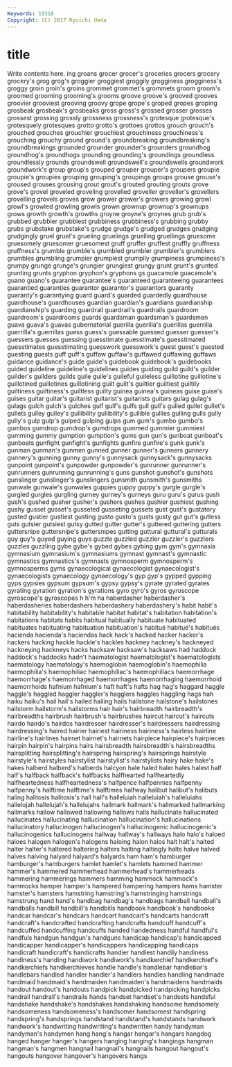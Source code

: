 ```yaml
---
Keywords: 19318 
Copyright: (C) 2017 Ryuichi Ueda
---
```


# title

Write contents here.
ing groans grocer grocer's groceries grocers grocery grocery's grog
grog's groggier groggiest groggily grogginess grogginess's groggy groin groin's groins
grommet grommet's grommets groom groom's groomed grooming grooming's grooms groove
groove's grooved grooves groovier grooviest grooving groovy grope grope's groped
gropes groping grosbeak grosbeak's grosbeaks gross gross's grossed grosser grosses
grossest grossing grossly grossness grossness's grotesque grotesque's grotesquely grotesques grotto
grotto's grottoes grottos grouch grouch's grouched grouches grouchier grouchiest grouchiness
grouchiness's grouching grouchy ground ground's groundbreaking groundbreaking's groundbreakings grounded grounder
grounder's grounders groundhog groundhog's groundhogs grounding grounding's groundings groundless groundlessly
grounds groundswell groundswell's groundswells groundwork groundwork's group group's grouped grouper
grouper's groupers groupie groupie's groupies grouping grouping's groupings groups grouse
grouse's groused grouses grousing grout grout's grouted grouting grouts grove
grove's grovel groveled groveling grovelled groveller groveller's grovellers grovelling grovels
groves grow grower grower's growers growing growl growl's growled growling
growls grown grownup grownup's grownups grows growth growth's growths groyne
groyne's groynes grub grub's grubbed grubbier grubbiest grubbiness grubbiness's grubbing
grubby grubs grubstake grubstake's grudge grudge's grudged grudges grudging grudgingly
gruel gruel's grueling gruelings gruelling gruellings gruesome gruesomely gruesomer gruesomest
gruff gruffer gruffest gruffly gruffness gruffness's grumble grumble's grumbled grumbler
grumbler's grumblers grumbles grumbling grumpier grumpiest grumpily grumpiness grumpiness's grumpy
grunge grunge's grungier grungiest grungy grunt grunt's grunted grunting grunts
gryphon gryphon's gryphons gs guacamole guacamole's guano guano's guarantee guarantee's
guaranteed guaranteeing guarantees guarantied guaranties guarantor guarantor's guarantors guaranty guaranty's
guarantying guard guard's guarded guardedly guardhouse guardhouse's guardhouses guardian guardian's
guardians guardianship guardianship's guarding guardrail guardrail's guardrails guardroom guardroom's guardrooms
guards guardsman guardsman's guardsmen guava guava's guavas gubernatorial guerilla guerilla's
guerillas guerrilla guerrilla's guerrillas guess guess's guessable guessed guesser guesser's
guessers guesses guessing guesstimate guesstimate's guesstimated guesstimates guesstimating guesswork guesswork's
guest guest's guested guesting guests guff guff's guffaw guffaw's guffawed
guffawing guffaws guidance guidance's guide guide's guidebook guidebook's guidebooks guided
guideline guideline's guidelines guides guiding guild guild's guilder guilder's guilders
guilds guile guile's guileful guileless guillotine guillotine's guillotined guillotines guillotining
guilt guilt's guiltier guiltiest guiltily guiltiness guiltiness's guiltless guilty guinea
guinea's guineas guise guise's guises guitar guitar's guitarist guitarist's guitarists
guitars gulag gulag's gulags gulch gulch's gulches gulf gulf's gulfs
gull gull's gulled gullet gullet's gullets gulley gulley's gullibility gullibility's
gullible gullies gulling gulls gully gully's gulp gulp's gulped gulping
gulps gum gum's gumbo gumbo's gumbos gumdrop gumdrop's gumdrops gummed
gummier gummiest gumming gummy gumption gumption's gums gun gun's gunboat
gunboat's gunboats gunfight gunfight's gunfights gunfire gunfire's gunk gunk's gunman
gunman's gunmen gunned gunner gunner's gunners gunnery gunnery's gunning gunny
gunny's gunnysack gunnysack's gunnysacks gunpoint gunpoint's gunpowder gunpowder's gunrunner gunrunner's
gunrunners gunrunning gunrunning's guns gunshot gunshot's gunshots gunslinger gunslinger's gunslingers
gunsmith gunsmith's gunsmiths gunwale gunwale's gunwales guppies guppy guppy's gurgle
gurgle's gurgled gurgles gurgling gurney gurney's gurneys guru guru's gurus
gush gush's gushed gusher gusher's gushers gushes gushier gushiest gushing
gushy gusset gusset's gusseted gusseting gussets gust gust's gustatory gusted
gustier gustiest gusting gusto gusto's gusts gusty gut gut's gutless
guts gutsier gutsiest gutsy gutted gutter gutter's guttered guttering gutters
guttersnipe guttersnipe's guttersnipes gutting guttural guttural's gutturals guy guy's guyed
guying guys guzzle guzzled guzzler guzzler's guzzlers guzzles guzzling gybe
gybe's gybed gybes gybing gym gym's gymnasia gymnasium gymnasium's gymnasiums
gymnast gymnast's gymnastic gymnastics gymnastics's gymnasts gymnosperm gymnosperm's gymnosperms gyms
gynaecological gynaecologist gynaecologist's gynaecologists gynaecology gynaecology's gyp gyp's gypped gypping
gyps gypsies gypsum gypsum's gypsy gypsy's gyrate gyrated gyrates gyrating
gyration gyration's gyrations gyro gyro's gyros gyroscope gyroscope's gyroscopes h
h'm ha haberdasher haberdasher's haberdasheries haberdashers haberdashery haberdashery's habit habit's
habitability habitability's habitable habitat habitat's habitation habitation's habitations habitats habits
habitual habitually habituate habituated habituates habituating habituation habituation's habitué habitué's
habitués hacienda hacienda's haciendas hack hack's hacked hacker hacker's hackers
hacking hackle hackle's hackles hackney hackney's hackneyed hackneying hackneys hacks
hacksaw hacksaw's hacksaws had haddock haddock's haddocks hadn't haematologist haematologist's
haematologists haematology haematology's haemoglobin haemoglobin's haemophilia haemophilia's haemophiliac haemophiliac's haemophiliacs
haemorrhage haemorrhage's haemorrhaged haemorrhages haemorrhaging haemorrhoid haemorrhoids hafnium hafnium's haft
haft's hafts hag hag's haggard haggle haggle's haggled haggler haggler's
hagglers haggles haggling hags hah haiku haiku's hail hail's hailed
hailing hails hailstone hailstone's hailstones hailstorm hailstorm's hailstorms hair hair's
hairbreadth hairbreadth's hairbreadths hairbrush hairbrush's hairbrushes haircut haircut's haircuts hairdo
hairdo's hairdos hairdresser hairdresser's hairdressers hairdressing hairdressing's haired hairier hairiest
hairiness hairiness's hairless hairline hairline's hairlines hairnet hairnet's hairnets hairpiece
hairpiece's hairpieces hairpin hairpin's hairpins hairs hairsbreadth hairsbreadth's hairsbreadths hairsplitting
hairsplitting's hairspring hairspring's hairsprings hairstyle hairstyle's hairstyles hairstylist hairstylist's hairstylists
hairy hake hake's hakes halberd halberd's halberds halcyon hale haled
haler hales halest half half's halfback halfback's halfbacks halfhearted halfheartedly
halfheartedness halfheartedness's halfpence halfpennies halfpenny halfpenny's halftime halftime's halftimes halfway
halibut halibut's halibuts haling halitosis halitosis's hall hall's halleluiah halleluiah's
halleluiahs hallelujah hallelujah's hallelujahs hallmark hallmark's hallmarked hallmarking hallmarks hallow
hallowed hallowing hallows halls hallucinate hallucinated hallucinates hallucinating hallucination hallucination's
hallucinations hallucinatory hallucinogen hallucinogen's hallucinogenic hallucinogenic's hallucinogenics hallucinogens hallway hallway's
hallways halo halo's haloed haloes halogen halogen's halogens haloing halon
halos halt halt's halted halter halter's haltered haltering halters halting
haltingly halts halve halved halves halving halyard halyard's halyards ham
ham's hamburger hamburger's hamburgers hamlet hamlet's hamlets hammed hammer hammer's
hammered hammerhead hammerhead's hammerheads hammering hammerings hammers hamming hammock hammock's
hammocks hamper hamper's hampered hampering hampers hams hamster hamster's hamsters
hamstring hamstring's hamstringing hamstrings hamstrung hand hand's handbag handbag's handbags
handball handball's handballs handbill handbill's handbills handbook handbook's handbooks handcar
handcar's handcars handcart handcart's handcarts handcraft handcraft's handcrafted handcrafting handcrafts
handcuff handcuff's handcuffed handcuffing handcuffs handed handedness handful handful's handfuls
handgun handgun's handguns handicap handicap's handicapped handicapper handicapper's handicappers handicapping
handicaps handicraft handicraft's handicrafts handier handiest handily handiness handiness's handing
handiwork handiwork's handkerchief handkerchief's handkerchiefs handkerchieves handle handle's handlebar handlebar's
handlebars handled handler handler's handlers handles handling handmade handmaid handmaid's
handmaiden handmaiden's handmaidens handmaids handout handout's handouts handpick handpicked handpicking
handpicks handrail handrail's handrails hands handset handset's handsets handsful handshake
handshake's handshakes handshaking handsome handsomely handsomeness handsomeness's handsomer handsomest handspring
handspring's handsprings handstand handstand's handstands handwork handwork's handwriting handwriting's handwritten
handy handyman handyman's handymen hang hang's hangar hangar's hangars hangdog
hanged hanger hanger's hangers hanging hanging's hangings hangman hangman's hangmen
hangnail hangnail's hangnails hangout hangout's hangouts hangover hangover's hangovers hangs
